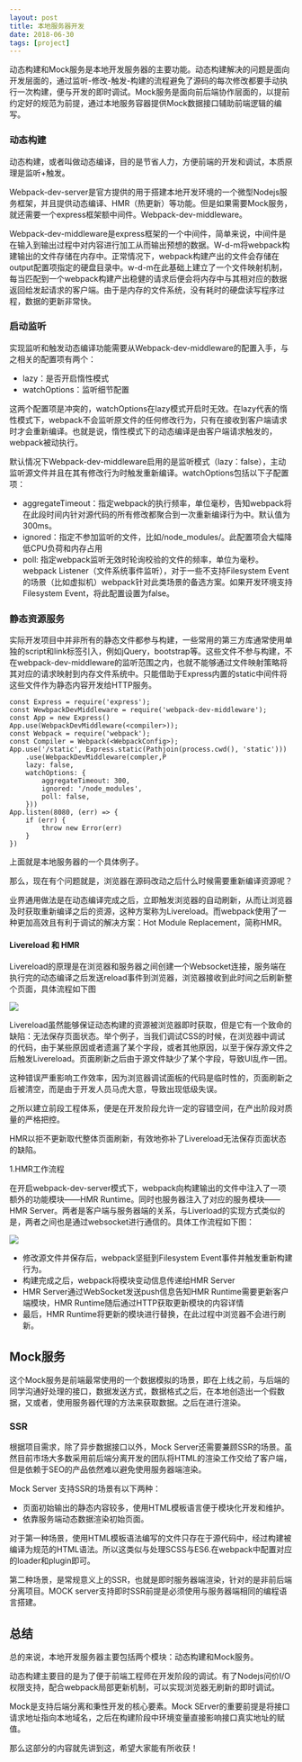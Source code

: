 ```yaml
---
layout: post
title: 本地服务器开发
date: 2018-06-30
tags: [project]
---
```


动态构建和Mock服务是本地开发服务器的主要功能。动态构建解决的问题是面向开发层面的，通过监听-修改-触发-构建的流程避免了源码的每次修改都要手动执行一次构建，便与开发的即时调试。Mock服务是面向前后端协作层面的，以提前约定好的规范为前提，通过本地服务容器提供Mock数据接口辅助前端逻辑的编写。

### 动态构建

动态构建，或者叫做动态编译，目的是节省人力，方便前端的开发和调试，本质原理是监听+触发。

Webpack-dev-server是官方提供的用于搭建本地开发环境的一个微型Nodejs服务框架，并且提供动态编译、HMR（热更新）等功能。但是如果需要Mock服务，就还需要一个express框架额中间件。Webpack-dev-middleware。

Webpack-dev-middleware是express框架的一个中间件，简单来说，中间件是在输入到输出过程中对内容进行加工从而输出预想的数据。W-d-m将webpack构建输出的文件存储在内存中。正常情况下，webpack构建产出的文件会存储在output配置项指定的硬盘目录中。w-d-m在此基础上建立了一个文件映射机制，每当匹配到一个webpack构建产出稳健的请求后便会将内存中与其相对应的数据返回给发起请求的客户端。由于是内存的文件系统，没有耗时的硬盘读写程序过程，数据的更新非常快。

### 启动监听

实现监听和触发动态编译功能需要从Webpack-dev-middleware的配置入手，与之相关的配置项有两个：

- lazy：是否开启惰性模式
- watchOptions：监听细节配置

这两个配置项是冲突的，watchOptions在lazy模式开启时无效。在lazy代表的惰性模式下，webpack不会监听原文件的任何修改行为，只有在接收到客户端请求时才会重新编译。也就是说，惰性模式下的动态编译是由客户端请求触发的，webpack被动执行。

默认情况下Webpack-dev-middleware启用的是监听模式（lazy：false），主动监听源文件并且在其有修改行为时触发重新编译。watchOptions包括以下子配置项：

- aggregateTimeout：指定webpack的执行频率，单位毫秒，告知webpack将在此段时间内针对源代码的所有修改都聚合到一次重新编译行为中。默认值为300ms。
- ignored：指定不参加监听的文件，比如/node_modules/。此配置项会大幅降低CPU负荷和内存占用
- poll: 指定webpack监听无效时轮询校验的文件的频率，单位为毫秒。webpack Listener（文件系统事件监听），对于一些不支持Filesystem Event的场景（比如虚拟机）webpack针对此类场景的备选方案。如果开发环境支持Filesystem Event，将此配置设置为false。

### 静态资源服务

实际开发项目中并非所有的静态文件都参与构建，一些常用的第三方库通常使用单独的script和link标签引入，例如jQuery，bootstrap等。这些文件不参与构建，不在webpack-dev-middleware的监听范围之内，也就不能够通过文件映射策略将其对应的请求映射到内存文件系统中。只能借助于Express内置的static中间件将这些文件作为静态内容开发给HTTP服务。

    const Express = require('express');
    const WewbpackDevMiddleware = require('webpack-dev-middleware');
    const App = new Express()
    App.use(WebpackDevMiddleware(<compiler>));
    const Webpack = require('webpack');
    const Compiler = Webpack(<WebpackConfig>);
    App.use('/static', Express.static(Pathjoin(process.cwd(), 'static')))
        .use(WebpackDevMiddleware(compler,P
        lazy: false,
        watchOptions: {
            aggregateTimeout: 300,
            ignored: '/node_modules',
            poll: false,
        }))
    App.listen(8080, (err) => {
        if (err) {
            throw new Error(err)
        }
    })

上面就是本地服务器的一个具体例子。

那么，现在有个问题就是，浏览器在源码改动之后什么时候需要重新编译资源呢？

业界通用做法是在动态编译完成之后，立即触发浏览器的自动刷新，从而让浏览器及时获取重新编译之后的资源，这种方案称为Livereload。而webpack使用了一种更加高效且有利于调试的解决方案：Hot Module Replacement，简称HMR。

#### Livereload 和 HMR

Livereload的原理是在浏览器和服务器之间创建一个Websocket连接，服务端在执行完的动态编译之后发送reload事件到浏览器，浏览器接收到此时间之后刷新整个页面，具体流程如下图

<img src="http://ovk2ylefr.bkt.clouddn.com/prgress.png">

Livereload虽然能够保证动态构建的资源被浏览器即时获取，但是它有一个致命的缺陷：无法保存页面状态。举个例子，当我们调试CSS的时候，在浏览器中调试的代码，由于某些原因或者遗漏了某个字段，或者其他原因，以至于保存源文件之后触发Livereload。页面刷新之后由于源文件缺少了某个字段，导致UI乱作一团。

这种错误严重影响工作效率，因为浏览器调试面板的代码是临时性的，页面刷新之后被清空，而是由于开发人员马虎大意，导致出现低级失误。

之所以建立前段工程体系，便是在开发阶段允许一定的容错空间，在产出阶段对质量的严格把控。

HMR以拒不更新取代整体页面刷新，有效地弥补了Livereload无法保存页面状态的缺陷。

1.HMR工作流程

在开启webpack-dev-server模式下，webpack向构建输出的文件中注入了一项额外的功能模块——HMR Runtime。同时也服务器注入了对应的服务模块——HMR Server。两者是客户端与服务器端的关系，与Liverload的实现方式类似的是，两者之间也是通过websocket进行通信的。具体工作流程如下图：

<img src="http://ovk2ylefr.bkt.clouddn.com/progress.png">

- 修改源文件并保存后，webpack坚挺到Filesystem Event事件并触发重新构建行为。
- 构建完成之后，webpack将模块变动信息传递给HMR Server
- HMR Server通过WebSocket发送push信息告知HMR Runtime需要更新客户端模块，HMR Runtime随后通过HTTP获取更新模块的内容详情
- 最后，HMR Runtime将更新的模块进行替换，在此过程中浏览器不会进行刷新。

## Mock服务

这个Mock服务是前端最常使用的一个数据模拟的场景，即在上线之前，与后端的同学沟通好处理的接口，数据发送方式，数据格式之后，在本地创造出一个假数据，又或者，使用服务器代理的方法来获取数据。之后在进行渲染。

### SSR

根据项目需求，除了异步数据接口以外，Mock Server还需要兼顾SSR的场景。虽然目前市场大多数采用前后端分离开发的团队将HTML的渲染工作交给了客户端，但是依赖于SEO的产品依然难以避免使用服务器端渲染。

Mock Server 支持SSR的场景有以下两种：

- 页面初始输出的静态内容较多，使用HTML模板语言便于模块化开发和维护。
- 依靠服务端动态数据渲染初始页面。

对于第一种场景，使用HTML模板语法编写的文件只存在于源代码中，经过构建被编译为规范的HTML语法。所以这类似与处理SCSS与ES6.在webpack中配置对应的loader和plugin即可。

第二种场景，是常规意义上的SSR，也就是即时服务器端渲染，针对的是非前后端分离项目。MOCK server支持即时SSR前提是必须使用与服务器端相同的编程语言搭建。

## 总结

总的来说，本地开发服务器主要包括两个模块：动态构建和Mock服务。

动态构建主要目的是为了便于前端工程师在开发阶段的调试。有了Nodejs问价I/O权限支持，配合webpack局部更新机制，可以实现浏览器无刷新的即时调试。

Mock是支持后端分离和秉性开发的核心要素。Mock SErver的重要前提是将接口请求地址指向本地域名，之后在构建阶段中环境变量直接影响接口真实地址的赋值。

那么这部分的内容就先讲到这，希望大家能有所收获！